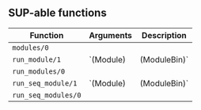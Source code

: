 ## SUP-able functions

| Function | Arguments | Description |
| -------- | --------- | ----------- |
| `modules/0` |  | |
| `run_module/1` | `(Module) | (ModuleBin)` | |
| `run_modules/0` |  | |
| `run_seq_module/1` | `(Module) | (ModuleBin)` | |
| `run_seq_modules/0` |  | |
